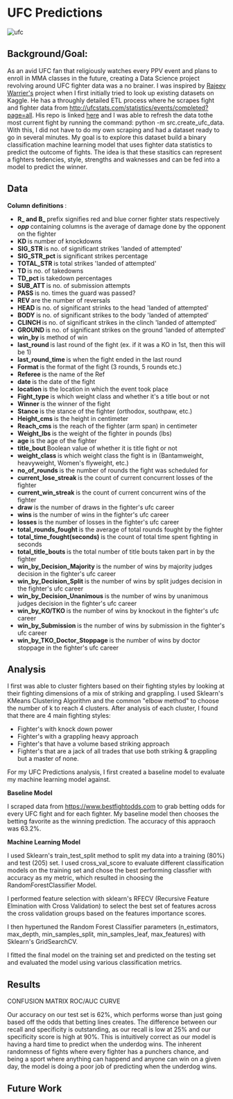 # UFC Predictions
![ufc](https://github.com/ctran2320/UFC_predictions/assets/133697095/c02c49ed-e888-4c04-9842-d1933378f1cb)

## Background/Goal:
As an avid UFC fan that religiously watches every PPV event and plans to enroll in MMA classes in the future, creating a Data Science project revolving around UFC fighter data was a no brainer. I was inspired by [Rajeev Warrier's](https://www.kaggle.com/datasets/rajeevw/ufcdata) project when I first initially tried to look up existing datasets on Kaggle. He has a throughly detailed ETL process where he scrapes fight and fighter data from http://ufcstats.com/statistics/events/completed?page=all. His repo is linked [here](https://github.com/WarrierRajeev/UFC-Predictions) and I was able to refresh the data tothe most current fight by running the command: python -m src.create_ufc_data. With this, I did not have to do my own scraping and had a dataset ready to go in several minutes. My goal is to explore this dataset build a binary classification machine learning model that uses fighter data statistics to predict the outcome of fights. The idea is that these stasitics can represent a fighters tedencies, style, strengths and waknesses and can be fed into a model to predict the winner. 

## Data
<b> Column definitions </b>:
- <b> R_ and B_ </b> prefix signifies red and blue corner fighter stats respectively
- <b> _opp_ </b> containing columns is the average of damage done by the opponent on the fighter
- <b> KD </b> is number of knockdowns
- <b> SIG_STR </b> is no. of significant strikes 'landed of attempted'
- <b> SIG_STR_pct </b> is significant strikes percentage
- <b> TOTAL_STR </b> is total strikes 'landed of attempted'
- <b> TD </b> is no. of takedowns
- <b> TD_pct </b> is takedown percentages
- <b> SUB_ATT </b> is no. of submission attempts
- <b> PASS </b> is no. times the guard was passed?
- <b> REV </b> are the number of reversals
- <b> HEAD </b> is no. of significant strinks to the head 'landed of attempted'
- <b> BODY </b> is no. of significant strikes to the body 'landed of attempted'
- <b> CLINCH </b> is no. of significant strikes in the clinch 'landed of attempted'
- <b> GROUND </b> is no. of significant strikes on the ground 'landed of attempted'
- <b> win_by </b> is method of win
- <b> last_round </b> is last round of the fight (ex. if it was a KO in 1st, then this will be 1)
- <b> last_round_time </b> is when the fight ended in the last round
- <b> Format </b> is the format of the fight (3 rounds, 5 rounds etc.)
- <b> Referee </b> is the name of the Ref
- <b> date </b> is the date of the fight
- <b> location </b> is the location in which the event took place
- <b> Fight_type </b> is which weight class and whether it's a title bout or not
- <b> Winner </b> is the winner of the fight
- <b> Stance </b> is the stance of the fighter (orthodox, southpaw, etc.)
- <b> Height_cms </b> is the height in centimeter
- <b> Reach_cms </b> is the reach of the fighter (arm span) in centimeter
- <b> Weight_lbs </b> is the weight of the fighter in pounds (lbs)
- <b> age </b> is the age of the fighter
- <b> title_bout </b> Boolean value of whether it is title fight or not
- <b> weight_class </b> is which weight class the fight is in (Bantamweight, heavyweight, Women's flyweight, etc.)
- <b> no_of_rounds </b> is the number of rounds the fight was scheduled for
- <b> current_lose_streak </b> is the count of current concurrent losses of the fighter
- <b> current_win_streak </b> is the count of current concurrent wins of the fighter
- <b> draw </b> is the number of draws in the fighter's ufc career
- <b> wins </b> is the number of wins in the fighter's ufc career
- <b> losses </b> is the number of losses in the fighter's ufc career
- <b> total_rounds_fought </b> is the average of total rounds fought by the fighter
- <b> total_time_fought(seconds) </b> is the count of total time spent fighting in seconds
- <b> total_title_bouts </b> is the total number of title bouts taken part in by the fighter
- <b> win_by_Decision_Majority </b> is the number of wins by majority judges decision in the fighter's ufc career
- <b> win_by_Decision_Split </b> is the number of wins by split judges decision in the fighter's ufc career
- <b> win_by_Decision_Unanimous </b> is the number of wins by unanimous judges decision in the fighter's ufc career
- <b> win_by_KO/TKO </b> is the number of wins by knockout in the fighter's ufc career
- <b> win_by_Submission </b> is the number of wins by submission in the fighter's ufc career
- <b> win_by_TKO_Doctor_Stoppage </b> is the number of wins by doctor stoppage in the fighter's ufc career

## Analysis
I first was able to cluster fighters based on their fighting styles by looking at their fighting dimensions of a mix of striking and grappling. I used Sklearn's KMeans Clustering Algorithm and the common "elbow method" to choose the number of k to reach 4 clusters. After analysis of each cluster, I found that there are 4 main fighting styles:
- Fighter's with knock down power
- Fighter's with a grappling heavy approach
- Fighter's that have a volume based striking approach
- Fighter's that are a jack of all trades that use both striking & grappling but a master of none.

For my UFC Predictions analysis, I first created a baseline model to evaluate my machine learning model against.

<b> Baseline Model </b>

I scraped data from https://www.bestfightodds.com to grab betting odds for every UFC fight and for each fighter. My baseline model then chooses the betting favorite as the winning prediction. The accuracy of this appraoch was 63.2%.

<b> Machine Learning Model </b>

I used Sklearn's train_test_split method to split my data into a training (80%) and test (205) set. I used cross_val_score to evaluate different classification models on the training set and chose the best performing classfier with accuracy as my metric, which resulted in choosing the RandomForestClassifier Model.

I performed feature selection with sklearn's RFECV (Recursive Feature Elmination with Cross Validation) to select the best set of features across the cross validation groups based on the features importance scores. 

I then hypertuned the Random Forest Classifier parameters (n_estimators, max_depth, min_samples_split, min_samples_leaf, max_features) with Sklearn's GridSearchCV.

I fitted the final model on the training set and predicted on the testing set and evaluated the model using various classification metrics.

## Results
CONFUSION MATRIX
ROC/AUC CURVE

Our accuracy on our test set is 62%, which performs worse than just going based off the odds that betting lines creates. The difference between our recall and specificity is outstanding, as our recall is low at 25% and our specificity score is high at 90%. This is intuitively correct as our model is having a hard time to predict when the underdog wins. The inherent randomness of fights where every fighter has a punchers chance, and being a sport where anything can happend and anyone can win on a given day, the model is doing a poor job of predicting when the underdog wins.

## Future Work


